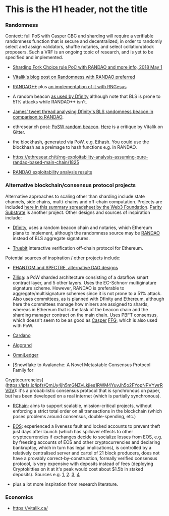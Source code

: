 <!-- TITLE: Title for Alternatives -->
<!-- SUBTITLE: Subtitle for Alternatives -->

# This is the H1 header, not the title


### Randomness



Context: full PoS with Casper CBC and sharding will require a verifiable randomness function that is secure and decentralized, in order to randomly select and assign validators, shuffle notaries, and select collation/block proposers. Such a VRF is an ongoing topic of research, and is yet to be specified and implemented. 



* [Sharding Fork Choice rule PoC with RANDAO and more info, 2018 May 1](https://twitter.com/VitalikButerin/status/991021062811930624)

* [Vitalik's blog post on Randomness with RANDAO preferred](https://vitalik.ca/files/randomness.html)

* [RANDAO++](https://twitter.com/VitalikButerin/status/734735362493427713) plus [an implementation of it with RNGesus](https://github.com/zweicoder/RNGesus)

* A random beacon [as used by Dfinity]() although note that BLS is prone to 51% attacks while RANDAO++ isn't.

* [James' tweet thread analysing Dfinity's BLS randomness beacon in comparison to RANDAO](https://twitter.com/JamesCRay01/status/984289250400075777).

* ethresear.ch post: [PoSW random beacon](https://ethresear.ch/t/posw-random-beacon/1814). [Here](https://gitter.im/ethereum/sharding?at=5adf53096d7e07082b2bdf44) is a critique by Vitalik on Gitter.

* the blockhash, generated via PoW, e.g. [Ethash](https://ethereum.github.io/yellowpaper/paper.pdf#appendix.J). You could use the blockhash as a preimage to hash functions e.g. in RANDAO.

* https://ethresear.ch/t/rng-exploitability-analysis-assuming-pure-randao-based-main-chain/1825

* [RANDAO exploitability analysis results](https://gitter.im/ethereum/sharding?at=5af228fc40f24c43046242f9)



### Alternative blockchain/consensus protocol projects



Alternative approaches to scaling other than sharding include state channels, side chains, multi-chains and off-chain computation. Projects are included [here in this summary spreadsheet by the Web3 Foundation](https://docs.google.com/spreadsheets/d/1BQ0bK_LhSQvxtvXryVoIcmxeKMuVJCq6oD0aS5_hpC8). [Parity Substrate](https://www.reddit.com/r/ethereum/comments/8dgoup/parity_substrate/) is another project. Other designs and sources of inspiration include:

- [Dfinity](https://www.dfinity.org/pdf-viewer/pdfs/viewer?file=../library/dfinity-consensus.pdf), uses a random beacon chain and notaries, which Ethereum plans to implement, although the randomness source may be [RANDAO](https://github.com/ethereum/research/blob/master/sharding_fork_choice_poc/beacon_chain_node.py) instead of BLS aggregate signatures.

- [Truebit](https://truebit.io/) interactive verification off-chain protocol for Ethereum.



Potential sources of inspiration / other projects include:

- [PHANTOM and SPECTRE, alternative DAG designs](https://ethresear.ch/t/phantom-and-spectre-by-a-zohar-and-y-sompolinsky/1888)

- [Ziliqa](https://docs.zilliqa.com/whitepaper.pdf): a PoW sharded architecture consisting of a dataflow smart contract layer, and 5 other layers. Uses the EC-Schnorr multiginature signature scheme. However, RANDAO is preferable to aggregate/multisignature schemes since it is not prone to a 51% attack. Also uses committees, as is planned with Dfinity and Ethereum, although here the committees manage how miners are assigned to shards, whereas in Ethereum that is the task of the beacon chain and the sharding manager contract on the main chain. Uses PBFT consensus, which doesn't seem to be as good as [Casper](http://wikijs.ethereum.wiki/Casper-Proof-of-Stake-compendium) [FFG](https://eips.ethereum.org/EIPS/eip-1011), which is also used with PoW.

- [Cardano](https://cardanodocs.com/introduction/)

- [Algorand](https://www.algorand.com/whitepapers/)

- [OmniLedger](https://eprint.iacr.org/2017/406.pdf)

- [Snowflake to Avalanche: A Novel Metastable Consensus Protocol Family for

Cryptocurrencies](https://ipfs.io/ipfs/QmUy4jh5mGNZvLkjies1RWM4YuvJh5o2FYopNPVYwrRVGV): it's a probabilistic consensus protocol that is synchronous on paper, but has been developed on a real internet (which is partially synchronous).

- [RChain](http://architecture-docs.readthedocs.io/introduction/motivation.html): aims to support scalable, mission-critical projects, without enforcing a strict total order on all transactions in the blockchain (which poses problems around consensus, double-spending, etc.)

- [EOS](https://eos.io/): experienced a liveness fault and locked accounts to prevent theft just days after launch (which has spillover effects to other cryptocurrencies if exchanges decide to socialize losses from EOS, e.g. by freezing accounts of EOS and other cryptocurrencies and declaring bankruptcy, which in turn has legal implications), is controlled by a relatively centralised server and cartel of 21 block producers, does not have a provably correct-by-construction, formally verified consensus protocol,  is very expensive with deposits instead of fees (deploying Cryptokitties on it at it's peak would cost about $1.5b in staked deposits). Sources e.g. [1](https://www.coindesk.com/cold-reception-crypto-reacted-eos-blockchain-freeze/), [2](https://www.coindesk.com/eos-locked-7-accounts-implications-everyone-crypto/). [3](https://ethresear.ch/t/against-replacing-transaction-fees-with-deposits/940/3), [4](https://ethresear.ch/t/against-replacing-transaction-fees-with-deposits/940?u=jamesray1)

- plus a lot more inspiration from research literature.



### Economics



* https://vitalik.ca/
